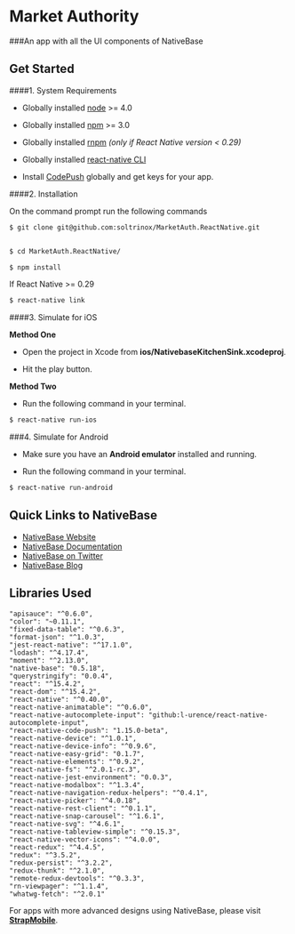# Market Authority
###An app with all the UI components of NativeBase


## Get Started

####1. System Requirements

* Globally installed [node](https://nodejs.org/en/) >= 4.0

* Globally installed [npm](https://www.npmjs.org/) >= 3.0

* Globally installed [rnpm](https://github.com/rnpm/rnpm) *(only if React Native version < 0.29)*

* Globally installed [react-native CLI](https://facebook.github.io/react-native/docs/getting-started.html)

* Install [CodePush](https://microsoft.github.io/code-push/) globally and get keys for your app.



####2. Installation

On the command prompt run the following commands

```sh
$ git clone git@github.com:soltrinox/MarketAuth.ReactNative.git


$ cd MarketAuth.ReactNative/

$ npm install
```


If React Native >= 0.29

```sh
$ react-native link
```

####3. Simulate for iOS

**Method One**

*	Open the project in Xcode from **ios/NativebaseKitchenSink.xcodeproj**.

*	Hit the play button.


**Method Two**

*	Run the following command in your terminal.

```sh
$ react-native run-ios
```

###4. Simulate for Android

*	Make sure you have an **Android emulator** installed and running.

*	Run the following command in your terminal.

```sh
$ react-native run-android
```

## Quick Links to NativeBase

*	[NativeBase Website](http://nativebase.io)
*	[NativeBase Documentation](http://nativebase.io/documentation)
*	[NativeBase on Twitter](https://twitter.com/NativeBaseIO)
*	[NativeBase Blog](https://medium.com/nativebase-io-blog)


##  Libraries Used

    "apisauce": "^0.6.0",
    "color": "~0.11.1",
    "fixed-data-table": "^0.6.3",
    "format-json": "^1.0.3",
    "jest-react-native": "^17.1.0",
    "lodash": "^4.17.4",
    "moment": "^2.13.0",
    "native-base": "0.5.18",
    "querystringify": "0.0.4",
    "react": "^15.4.2",
    "react-dom": "^15.4.2",
    "react-native": "^0.40.0",
    "react-native-animatable": "^0.6.0",
    "react-native-autocomplete-input": "github:l-urence/react-native-autocomplete-input",
    "react-native-code-push": "1.15.0-beta",
    "react-native-device": "^1.0.1",
    "react-native-device-info": "^0.9.6",
    "react-native-easy-grid": "0.1.7",
    "react-native-elements": "^0.9.2",
    "react-native-fs": "^2.0.1-rc.3",
    "react-native-jest-environment": "0.0.3",
    "react-native-modalbox": "^1.3.4",
    "react-native-navigation-redux-helpers": "^0.4.1",
    "react-native-picker": "^4.0.18",
    "react-native-rest-client": "^0.1.1",
    "react-native-snap-carousel": "^1.6.1",
    "react-native-svg": "^4.6.1",
    "react-native-tableview-simple": "^0.15.3",
    "react-native-vector-icons": "^4.0.0",
    "react-redux": "^4.4.5",
    "redux": "^3.5.2",
    "redux-persist": "^3.2.2",
    "redux-thunk": "^2.1.0",
    "remote-redux-devtools": "^0.3.3",
    "rn-viewpager": "^1.1.4",
    "whatwg-fetch": "^2.0.1"


For apps with more advanced designs using NativeBase, please visit **[StrapMobile](https://strapmobile.com/)**.
